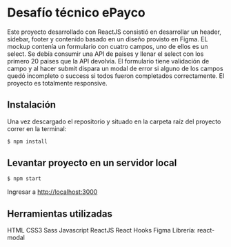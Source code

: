 # Desafío técnico ePayco

Este proyecto desarrollado con ReactJS consistió en desarrollar un header, sidebar, footer y contenido basado en un diseño provisto en Figma.
EL mockup contenía un formulario con cuatro campos, uno de ellos es un select. Se debía consumir una API de paises y llenar el select con los primero 20 paises que la API devolvía.
El formulario tiene validación de campo y al hacer submit dispara un modal de error si alguno de los campos quedó incompleto o success si todos fueron completados correctamente.
El proyecto es totalmente responsive.

## Instalación

Una vez descargado el repositorio y situado en la carpeta raíz del proyecto correr en la terminal: 

```sh
$ npm install
```

## Levantar proyecto en un servidor local

```sh
$ npm start
```

Ingresar a [http://localhost:3000](http://localhost:3000)

## Herramientas utilizadas

HTML
CSS3
Sass
Javascript
ReactJS
React Hooks
Figma
Librería: react-modal